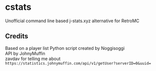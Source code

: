 # cstats

Unofficial command line based j-stats.xyz alternative for RetroMC  

## Credits

Based on a player list Python script created by Noggisoggi  
API by JohnyMuffin  
zavdav for telling me about `https://statistics.johnymuffin.com/api/v1/getUser?serverID=0&uuid=`